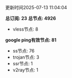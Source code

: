 更新时间2025-07-13 11:04:04

**总订阅: 23**
**总节点: 4926**
- vless节点: 8

**google ping有效节点: 81**
- ss节点: 76
- trojan节点: 3
- ssr节点: 1
- v2ray节点: 1
